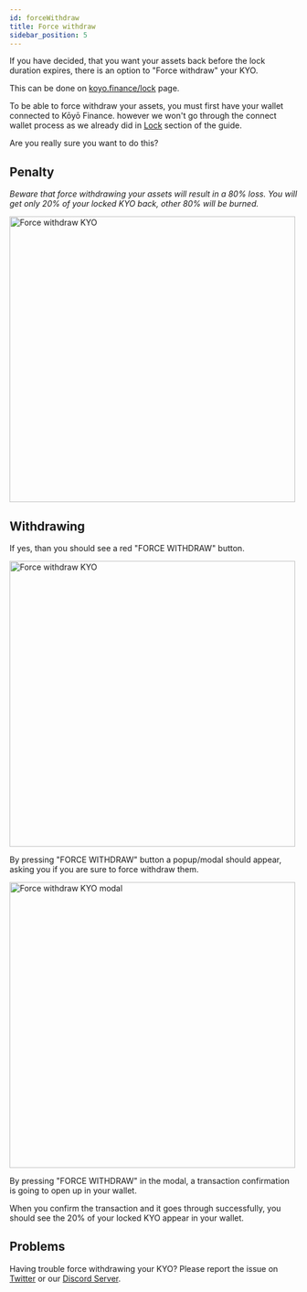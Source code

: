 ```yaml
---
id: forceWithdraw
title: Force withdraw
sidebar_position: 5
---
```


If you have decided, that you want your assets back before the lock duration expires, there is an option to "Force withdraw" your KYO.

This can be done on [koyo.finance/lock](https://koyo.finance/lock) page.

To be able to force withdraw your assets, you must first have your wallet connected to Kōyō Finance. however we won't go through the connect wallet process as we already did in [Lock](http://localhost:3000/protocol/guide/Locker/Lock#connect-your-wallet) section of the guide.

Are you really sure you want to do this?

## Penalty

_Beware that force withdrawing your assets will result in a 80% loss. You will get only 20% of your locked KYO back, other 80% will be burned._

<img src="/img/guide/locker/penaltyGraph.png" alt="Force withdraw KYO" width="500" />

## Withdrawing

If yes, than you should see a red "FORCE WITHDRAW" button.

<img src="/img/guide/locker/forceWithdraw.png" alt="Force withdraw KYO" width="500" />

By pressing "FORCE WITHDRAW" button a popup/modal should appear, asking you if you are sure to force withdraw them.

<img src="/img/guide/locker/forceWithdrawWarning.png" alt="Force withdraw KYO modal" width="500" />

By pressing "FORCE WITHDRAW" in the modal, a transaction confirmation is going to open up in your wallet.

When you confirm the transaction and it goes through successfully, you should see the 20% of your locked KYO appear in your wallet.

## Problems

Having trouble force withdrawing your KYO? Please report the issue on [Twitter](https://twitter.com/KoyoFinance) or our [Discord Server](https://docs.koyo.finance/discord).
